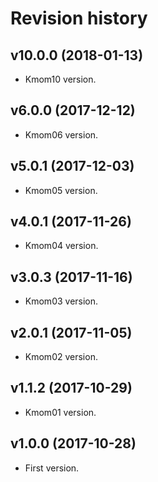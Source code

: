 Revision history
=======================================
v10.0.0 (2018-01-13)
---------------------------------------
* Kmom10 version.

v6.0.0 (2017-12-12)
---------------------------------------
* Kmom06 version.

v5.0.1 (2017-12-03)
---------------------------------------
* Kmom05 version.

v4.0.1 (2017-11-26)
---------------------------------------
* Kmom04 version.

v3.0.3 (2017-11-16)
---------------------------------------
* Kmom03 version.

v2.0.1 (2017-11-05)
---------------------------------------
* Kmom02 version.

v1.1.2 (2017-10-29)
---------------------------------------
* Kmom01 version.

v1.0.0 (2017-10-28)
---------------------------------------
* First version.
